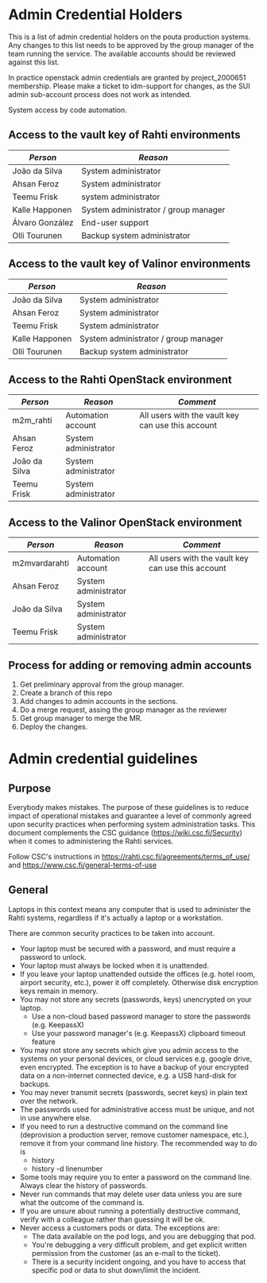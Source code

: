 # Admin Credential Holders

This is a list of admin credential holders on the pouta production systems. Any changes to this list needs to be approved by the group manager of the team running the service. The available accounts should be reviewed against this list.

In practice openstack admin credentials are granted by project_2000651 membership. Please make a ticket to idm-support for changes, as the SUI admin sub-account process does not work as intended.

System access by code automation.

## Access to the vault key of Rahti environments 

*Person* | *Reason*
--- | ---
João da Silva | System administrator 
Ahsan Feroz | System administrator
Teemu Frisk | system administrator
Kalle Happonen | System administrator / group manager
Álvaro González | End-user support
Olli Tourunen | Backup system administrator

## Access to the vault key of Valinor environments

*Person* | *Reason*
--- | ---
João da Silva | System administrator
Ahsan Feroz | System administrator
Teemu Frisk | System administrator
Kalle Happonen | System administrator / group manager
Olli Tourunen | Backup system administrator

## Access to the Rahti OpenStack environment

*Person* | *Reason* | *Comment*
--- | --- | ---
m2m_rahti | Automation account | All users with the vault key can use this account
Ahsan Feroz | System administrator |
João da Silva | System administrator |
Teemu Frisk | System administrator |

## Access to the Valinor OpenStack environment

*Person* | *Reason* | *Comment*
--- | --- | ---
m2mvardarahti | Automation account | All users with the vault key can use this account
Ahsan Feroz | System administrator |
João da Silva | System administrator |
Teemu Frisk | System administrator |

## Process for adding or removing admin accounts

1. Get preliminary approval from the group manager.
2. Create a branch of this repo
3. Add changes to admin accounts in the sections.
4. Do a merge request, assing the group manager as the reviewer
5. Get group manager to merge the MR.
6. Deploy the changes.

# Admin credential guidelines

## Purpose

Everybody makes mistakes. The purpose of these guidelines is to reduce impact of operational mistakes and guarantee a level of commonly agreed upon security practices when performing system administration tasks. This document complements the CSC guidance (https://wiki.csc.fi/Security) when it comes to administering the Rahti services.

Follow CSC's instructions in https://rahti.csc.fi/agreements/terms_of_use/ and https://www.csc.fi/general-terms-of-use

## General

Laptops in this context means any computer that is used to administer the Rahti systems, regardless if it's actually a laptop or a workstation.

There are common security practices to be taken into account.

   * Your laptop must be secured with a password, and must require a password to unlock.
   * Your laptop must always be locked when it is unattended.
   * If you leave your laptop unattended outside the offices (e.g. hotel room, airport security, etc.), power it off completely. Otherwise disk encryption keys remain in memory.
   * You may not store any secrets (passwords, keys) unencrypted on your laptop.
     * Use a non-cloud based password manager to store the passwords (e.g. KeepassX)
     * Use your password manager's (e.g. KeepassX) clipboard timeout feature
   * You may not store any secrets which give you admin access to the systems on your personal devices, or cloud services e.g. google drive, even encrypted. The exception is to have a backup of your encrypted data on a non-internet connected device, e.g. a USB hard-disk for backups.
   * You may never transmit secrets (passwords, secret keys) in plain text over the network.
   * The passwords used for administrative access must be unique, and not in use anywhere else.
   * If you need to run a destructive command on the command line (deprovision a production server, remove customer namespace, etc.), remove it from your command line history. The recommended way to do is
      * history
      * history -d linenumber
   * Some tools may require you to enter a password on the command line. Always clear the history of passwords.
   * Never run commands that may delete user data unless you are sure what the outcome of the command is.
   * If you are unsure about running a potentially destructive command, verify with a colleague rather than guessing it will be ok.
   * Never access a customers pods or data. The exceptions are:
      * The data available on the pod logs, and you are debugging that pod.
      * You're debugging a very difficult problem, and get explicit written permission from the customer (as an e-mail to the ticket).
      * There is a security incident ongoing, and you have to access that specific pod or data to shut down/limit the incident. 
